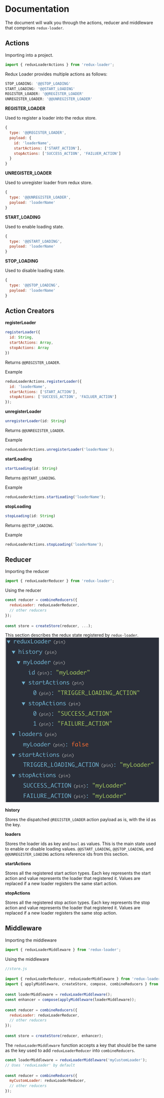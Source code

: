 # Documentation
The document will walk you through the actions, reducer and middleware that comprises `redux-loader`.

## Actions

Importing into a project.
```js
import { reduxLoaderActions } from 'redux-loader';
```

Redux Loader provides multiple actions as follows:
```js
STOP_LOADING: '@@STOP_LOADING'
START_LOADING: '@@START_LOADING'
REGISTER_LOADER: '@@REGISTER_LOADER'
UNREGISTER_LOADER: '@@UNREGISTER_LOADER'
```

**REGISTER_LOADER**

Used to register a loader into the redux store.
```js
{
  type: '@@REGISTER_LOADER',
  payload: {
    id: 'loaderName',
    startActions: ['START_ACTION'],
    stopActions: ['SUCCESS_ACTION', 'FAILUER_ACTION']
  }
}
```

**UNREGISTER_LOADER**

Used to unregister loader from redux store.

```js
{
  type: '@@UNREGISTER_LOADER',
  payload: 'loaderName'
}
```

**START_LOADING**

Used to enable loading state.

```js
{
  type: '@@START_LOADING',
  payload: 'loaderName'
}
```

**STOP_LOADING**

Used to disable loading state.

```js
{
  type: '@@STOP_LOADING',
  payload: 'loaderName'
}
```

## Action Creators

**registerLoader**

```js
registerLoader({
  id: String,
  startActions: Array,
  stopActions: Array
})
```

Returns `@@REGISTER_LOADER`.

Example
```js
reduxLoaderActions.registerLoader({
  id: 'loaderName',
  startActions: ['START_ACTION'],
  stopActions: ['SUCCESS_ACTION', 'FAILUER_ACTION']
});
```

**unregisterLoader**

```js
unregisterLoader(id: String)
```

Returns `@@UNREGISTER_LOADER`.

Example
```js
reduxLoaderActions.unregisterLoader('loaderName');
```

**startLoading**

```js
startLoading(id: String)
```

Returns `@@START_LOADING`.

Example
```js
reduxLoaderActions.startLoading('loaderName');
```

**stopLoading**

```js
stopLoading(id: String)
```

Returns `@@STOP_LOADING`.

Example
```js
reduxLoaderActions.stopLoading('loaderName');
```

## Reducer

Importing the reducer
```js
import { reduxLoaderReducer } from 'redux-loader';
```

Using the reducer
```js
const reducer = combineReducers({
  reduxLoader: reduxLoaderReducer,
  // other reducers
});

const store = createStore(reducer, ...);
```

This section describes the redux state registered by `redux-loader`.
![Redux Loader State](reducer.png "Redux Loader State")

**history**

Stores the dispatched `@REGISTER_LOADER` action payload as is, with the id as the key.

**loaders**

Stores the loader ids as key and `bool` as values. This is the main state used to enable or disable loading values. `@@START_LOADING`, `@@STOP_LOADING`, and `@@UNREGISTER_LOADING` actions reference ids from this section.

**startActions**

Stores all the registered start action types. Each key represents the start action and value represents the loader that registered it. Values are replaced if a new loader registers the same start action.

**stopActions**

Stores all the registered stop action types. Each key represents the stop action and value represents the loader that registered it. Values are replaced if a new loader registers the same stop action.

## Middleware

Importing the middleware

```js
import { reduxLoaderMiddleware } from 'redux-loader';
```

Using the middleware

```js
//store.js

import { reduxLoaderReducer, reduxLoaderMiddleware } from 'redux-loader';
import { applyMiddleware, createStore, compose, combineReducers } from 'redux';

const loaderMiddleware = reduxLoaderMiddleware();
const enhancer = compose(applyMiddleware(loaderMiddleware));

const reducer = combineReducers({
  reduxLoader: reduxLoaderReducer,
  // other reducers
});

const store = createStore(reducer, enhancer);
```

The `reduxLoaderMiddleware` function accepts a key that should be the same as the key used to add `reduxLoaderReducer` into `combineReducers`.

```js
const loaderMiddleware = reduxLoaderMiddleware('myCustomLoader');
// Uses 'reduxLoader' by default

const reducer = combineReducers({
  myCustomLoader: reduxLoaderReducer,
  // other reducers
});
```
